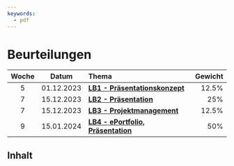 ```yaml
---
keywords:
  - pdf
---
```

# Beurteilungen

Woche | Datum      | Thema                                          | Gewicht
:---: | :---:      | :---                                           | ---:
5     | 01.12.2023 | [**LB1 - Präsentationskonzept**](./LB1.md)     | 12.5%
7     | 15.12.2023 | [**LB2 - Präsentation**](./LB2.md)             | 25%
7     | 15.12.2023 | [**LB3 - Projektmanagement**](./LB3.md)        | 12.5%
9     | 15.01.2024 | [**LB4 - ePortfolio, Präsentation**](./LB4.md) | 50%

## Inhalt

<DocCardList/>
